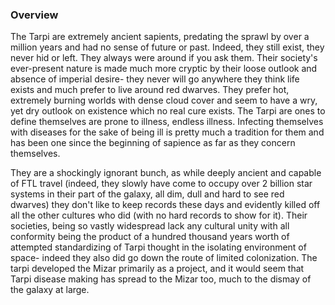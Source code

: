 
### Overview

 The Tarpi are extremely ancient sapients, predating the sprawl by over a million years and had no sense of future or past.  Indeed, they still exist, they never hid or left.  They always were around if you ask them.  Their society's ever-present nature is made much more cryptic by their loose outlook and absence of imperial desire- they never will go anywhere they think life exists and much prefer to live around red dwarves.  They prefer hot, extremely burning worlds with dense cloud cover and seem to have a wry, yet dry outlook on existence which no real cure exists.  The Tarpi are ones to define themselves are prone to illness, endless illness.  Infecting themselves with diseases for the sake of being ill is pretty much a tradition for them and has been one since the beginning of sapience as far as they concern themselves.  

 They are a shockingly ignorant bunch, as while deeply ancient and capable of FTL travel (indeed, they slowly have come to occupy over 2 billion star systems in their part of the galaxy, all dim, dull and hard to see red dwarves) they don't like to keep records these days and evidently killed off all the other cultures who did (with no hard records to show for it).  Their societies, being so vastly widespread lack any cultural unity with all conformity being the product of a hundred thousand years worth of attempted standardizing of Tarpi thought in the isolating environment of space- indeed they also did go down the route of limited colonization.  The tarpi developed the Mizar primarily as a project, and it would seem that Tarpi disease making has spread to the Mizar too, much to the dismay of the galaxy at large.
